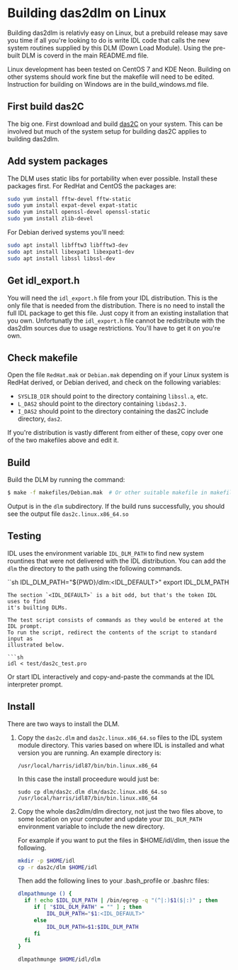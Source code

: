 # Building das2dlm on Linux

Building das2dlm is relativly easy on Linux, but a prebuild release may save
you time if all you're looking to do is write IDL code that calls the new system
routines supplied by this DLM (Down Load Module).  Using the pre-built DLM is
coverd in the main README.md file.

Linux development has been tested on CentOS 7 and KDE Neon.  Building on other
systems should work fine but the makefile will need to be edited.  Instruction
for building on Windows are in the build_windows.md file.


## First build das2C

The big one.  First download and build
[das2C](https://github.com/das-developers/das2C) on your system.  This can be
involved but much of the system setup for building das2C applies to building
das2dlm.

## Add system packages

The DLM uses static libs for portability when ever possible.  Install these
packages first.  For RedHat and CentOS the packages are:
```sh
sudo yum install fftw-devel fftw-static
sudo yum install expat-devel expat-static
sudo yum install openssl-devel openssl-static
sudo yum install zlib-devel
```
For Debian derived systems you'll need:
```sh
sudo apt install libfftw3 libfftw3-dev
sudo apt install libexpat1 libexpat1-dev
sudo apt install libssl libssl-dev
```

## Get idl_export.h

You will need the `idl_export.h` file from your IDL distribution.  This is the
only file that is needed from the distribution.  There is no need to install
the full IDL package to get this file.  Just copy it from an existing 
installation that you own.  Unfortunatly the `idl_export.h` file cannot be
redistribute with the das2dlm sources due to usage restrictions.  You'll have
to get it on you're own.


## Check makefile

Open the file `RedHat.mak` or `Debian.mak` depending on if your Linux system
is RedHat derived, or Debian derived, and check on the following variables:

  * `SYSLIB_DIR` should point to the directory containing `libssl.a`, etc.
  * `L_DAS2` should point to the directory containing `libdas2.3.`
  * `I_DAS2` should point to the directory containing the das2C include 
    directory, `das2`.

If you're distribution is vastly different from either of these, copy over 
one of the two makefiles above and edit it.

## Build

Build the DLM by running the command:
```bash
$ make -f makefiles/Debian.mak  # Or other suitable makefile in makefiles
```
Output is in the `dlm` subdirectory.  If the build runs successfully, you
should see the output file `das2c.linux.x86_64.so`

## Testing

IDL uses the environment variable `IDL_DLM_PATH` to find new system rountines
that were not delivered with the IDL distribution.  You can add the `dlm` the
directory to the path using the following commands.

``sh
IDL_DLM_PATH="${PWD}/dlm:<IDL_DEFAULT>"
export IDL_DLM_PATH
```
The section `<IDL_DEFAULT>` is a bit odd, but that's the token IDL uses to find
it's builting DLMs. 

The test script consists of commands as they would be entered at the IDL prompt.
To run the script, redirect the contents of the script to standard input as 
illustrated below.

```sh
idl < test/das2c_test.pro
```

Or start IDL interactively and copy-and-paste the commands at the IDL 
interpreter prompt.

## Install

There are two ways to install the DLM.

 1. Copy the `das2c.dlm` and `das2c.linux.x86_64.so` files to the IDL system
    module directory.  This varies based on where IDL is installed and what
	 version you are running.  An example directory is:
	 
	   `/usr/local/harris/idl87/bin/bin.linux.x86_64`
		
	 In this case the install proceedure would just be:
	 
	   `sudo cp dlm/das2c.dlm dlm/das2c.linux.x86_64.so /usr/local/harris/idl87/bin/bin.linux.x86_64`
	 

 2. Copy the whole das2dlm/dlm directory, not just the two files above,
    to some location on your computer and update your `IDL_DLM_PATH`
	 environment variable to include the new directory.
	 
	 For example if you want to put the files in $HOME/idl/dlm, then issue the
	 following.
	 
	 ```sh
	 mkdir -p $HOME/idl
	 cp -r das2c/dlm $HOME/idl
	 ```

    Then add the following lines to your .bash_profile or .bashrc files:
	 
	 ```sh
	 dlmpathmunge () {
	   if ! echo $IDL_DLM_PATH | /bin/egrep -q "(^|:)$1($|:)" ; then
		  if [ "$IDL_DLM_PATH" = "" ] ; then                        
			  IDL_DLM_PATH="$1:<IDL_DEFAULT>"                        
		  else                                                  
			  IDL_DLM_PATH=$1:$IDL_DLM_PATH
		  fi                                                    
	   fi                                                       
    }

    dlmpathmunge $HOME/idl/dlm
	 ```
















